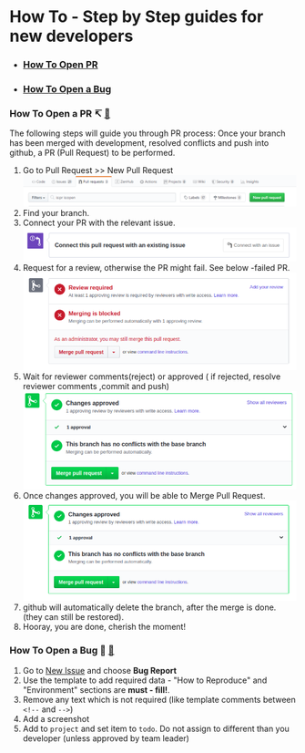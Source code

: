 # How To - Step by Step guides for new developers<a id="howtocontent"></a>
- ### [How To Open PR](#openpr)
- ### [How To Open a Bug](#openbug)




### How To Open a PR ↸ <a id="openbug"></a> [🔼](#howtocontent)
The following steps will guide you through PR process:
Once your branch has been merged with development, resolved conflicts and push into github, a PR (Pull Request)
to be performed.
1. Go to  Pull Request >> New Pull Request
![](2020-05-21-00-07-13.png)
2. Find your branch.
3. Connect your PR with the relevant issue.
![](2020-05-20-23-59-24.png)
4. Request for a review, otherwise the PR might fail.
	See below -failed PR.
![](2020-05-21-00-13-38.png)
5. Wait for reviewer comments(reject) or approved ( if rejected, resolve reviewer comments ,commit and push)
![](2020-05-20-23-37-56.png)
6. Once changes approved, you will be able to Merge Pull Request.
![](2020-05-21-00-22-50.png)
7. github will automatically delete the branch, after the merge is done. (they can still be restored).
8. Hooray, you are done, cherish the moment!
 


### How To Open a Bug 🐞 <a id="openbug"></a> [🔼](#howtocontent)
1. Go to [New Issue](https://github.com/TSGITSYSTEMS/lhs-web-client/issues/new/choose) and choose **Bug Report**
2. Use the template to add required data - "How to Reproduce" and "Environment" sections are **must - fill!**.
3. Remove any text which is not required (like template comments between `<!--` and `-->`)
4. Add a screenshot
5. Add to `project` and set item to `todo`. Do not assign to different than you developer (unless approved by team leader) 
